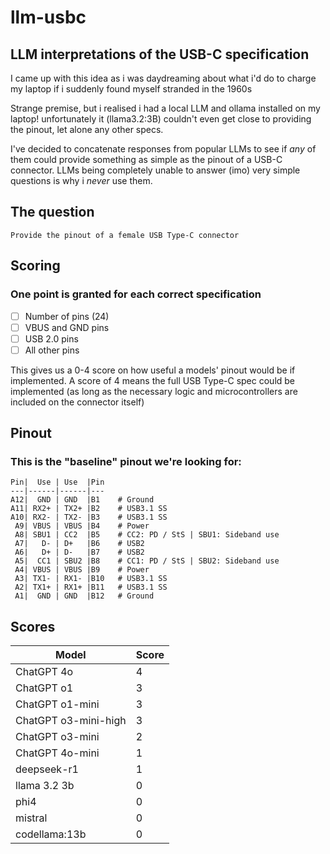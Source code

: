 # llm-usbc

## LLM interpretations of the USB-C specification

I came up with this idea as i was daydreaming about what i'd do to charge my laptop if i suddenly found myself stranded in the 1960s

Strange premise, but i realised i had a local LLM and ollama installed on my laptop! unfortunately it (llama3.2:3B) couldn't even get close to providing the pinout, let alone any other specs.

I've decided to concatenate responses from popular LLMs to see if *any* of them could provide something as simple as the pinout of a USB-C connector. LLMs being completely unable to answer (imo) very simple questions is why i *never* use them.

## The question

```
Provide the pinout of a female USB Type-C connector
```

## Scoring

### One point is granted for each correct specification

- [ ] Number of pins (24)
- [ ] VBUS and GND pins
- [ ] USB 2.0 pins
- [ ] All other pins

This gives us a 0-4 score on how useful a models' pinout would be if implemented. A score of 4 means the full USB Type-C spec could be implemented (as long as the necessary logic and microcontrollers are included on the connector itself)

## Pinout

### This is the "baseline" pinout we're looking for:

```
Pin|  Use | Use  |Pin
---|------|------|---
A12|  GND | GND  |B1    # Ground
A11| RX2+ | TX2+ |B2    # USB3.1 SS
A10| RX2- | TX2- |B3    # USB3.1 SS
 A9| VBUS | VBUS |B4    # Power
 A8| SBU1 | CC2  |B5    # CC2: PD / StS | SBU1: Sideband use
 A7|   D- | D+   |B6    # USB2
 A6|   D+ | D-   |B7    # USB2
 A5|  CC1 | SBU2 |B8    # CC1: PD / StS | SBU2: Sideband use
 A4| VBUS | VBUS |B9    # Power
 A3| TX1- | RX1- |B10   # USB3.1 SS
 A2| TX1+ | RX1+ |B11   # USB3.1 SS
 A1|  GND | GND  |B12   # Ground
```

## Scores

| Model | Score |
|-------|-------|
| ChatGPT 4o | 4 |
| ChatGPT o1 | 3 |
| ChatGPT o1-mini | 3 |
| ChatGPT o3-mini-high | 3 |
| ChatGPT o3-mini | 2 |
| ChatGPT 4o-mini | 1 |
| deepseek-r1 | 1 |
| llama 3.2 3b | 0 |
| phi4 | 0 |
| mistral | 0 |
| codellama:13b | 0 |

